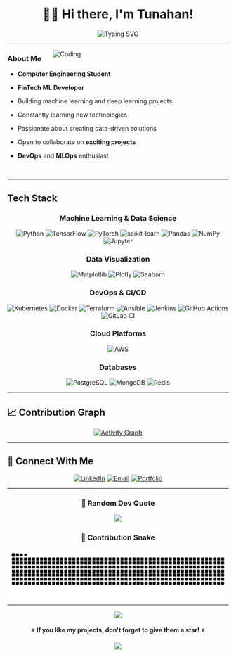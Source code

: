 <div align="center">

# 👨‍💻 Hi there, I'm Tunahan! 

<img src="https://readme-typing-svg.herokuapp.com?font=Fira+Code&size=32&duration=2800&pause=2000&color=00D9FF&center=true&vCenter=true&width=940&lines=Computer+Engineering+Student;FinTech+ML+Developer;Data+Science+%7C+DevOps+%7C+Python;Always+Ready+to+Collaborate!" alt="Typing SVG" />

</div>

---

<img align="right" alt="Coding" width="400" src="https://user-images.githubusercontent.com/74038190/229223263-cf2e4b07-2615-4f87-9c38-e37600f8381a.gif">

###  About Me

-  **Computer Engineering Student**
  
-  **FinTech ML Developer**

-  Building machine learning and deep learning projects
  
-  Constantly learning new technologies
  
-  Passionate about creating data-driven solutions
  
-  Open to collaborate on **exciting projects**
  
-  **DevOps** and **MLOps** enthusiast

<br clear="right"/>

---

##  Tech Stack

<div align="center">

###  Machine Learning & Data Science
![Python](https://img.shields.io/badge/Python-3776AB?style=for-the-badge&logo=python&logoColor=white)
![TensorFlow](https://img.shields.io/badge/TensorFlow-FF6F00?style=for-the-badge&logo=tensorflow&logoColor=white)
![PyTorch](https://img.shields.io/badge/PyTorch-EE4C2C?style=for-the-badge&logo=pytorch&logoColor=white)
![scikit-learn](https://img.shields.io/badge/scikit--learn-F7931E?style=for-the-badge&logo=scikit-learn&logoColor=white)
![Pandas](https://img.shields.io/badge/Pandas-150458?style=for-the-badge&logo=pandas&logoColor=white)
![NumPy](https://img.shields.io/badge/NumPy-013243?style=for-the-badge&logo=numpy&logoColor=white)
![Jupyter](https://img.shields.io/badge/Jupyter-F37626?style=for-the-badge&logo=jupyter&logoColor=white)

###  Data Visualization
![Matplotlib](https://img.shields.io/badge/Matplotlib-11557c?style=for-the-badge&logo=python&logoColor=white)
![Plotly](https://img.shields.io/badge/Plotly-3F4F75?style=for-the-badge&logo=plotly&logoColor=white)
![Seaborn](https://img.shields.io/badge/Seaborn-7db0bc?style=for-the-badge&logo=python&logoColor=white)

###  DevOps & CI/CD
![Kubernetes](https://img.shields.io/badge/Kubernetes-326CE5?style=for-the-badge&logo=kubernetes&logoColor=white)
![Docker](https://img.shields.io/badge/Docker-2496ED?style=for-the-badge&logo=docker&logoColor=white)
![Terraform](https://img.shields.io/badge/Terraform-7B42BC?style=for-the-badge&logo=terraform&logoColor=white)
![Ansible](https://img.shields.io/badge/Ansible-EE0000?style=for-the-badge&logo=ansible&logoColor=white)
![Jenkins](https://img.shields.io/badge/Jenkins-D24939?style=for-the-badge&logo=jenkins&logoColor=white)
![GitHub Actions](https://img.shields.io/badge/GitHub_Actions-2088FF?style=for-the-badge&logo=github-actions&logoColor=white)
![GitLab CI](https://img.shields.io/badge/GitLab_CI-FC6D26?style=for-the-badge&logo=gitlab&logoColor=white)

###  Cloud Platforms
![AWS](https://img.shields.io/badge/AWS-FF9900?style=for-the-badge&logo=amazon-aws&logoColor=white)

###  Databases
![PostgreSQL](https://img.shields.io/badge/PostgreSQL-316192?style=for-the-badge&logo=postgresql&logoColor=white)
![MongoDB](https://img.shields.io/badge/MongoDB-47A248?style=for-the-badge&logo=mongodb&logoColor=white)
![Redis](https://img.shields.io/badge/Redis-DC382D?style=for-the-badge&logo=redis&logoColor=white)

</div>

---



## 📈 Contribution Graph

<div align="center">

[![Activity Graph](https://github-readme-activity-graph.vercel.app/graph?username=TunahanKicci&theme=tokyo-night)](https://github.com/ashutosh00710/github-readme-activity-graph)

</div>

---


## 🤝 Connect With Me

<div align="center">

[![LinkedIn](https://img.shields.io/badge/LinkedIn-0077B5?style=for-the-badge&logo=linkedin&logoColor=white)](https://linkedin.com/in/tunahan-kiççi-b05663247/)
[![Email](https://img.shields.io/badge/Email-D14836?style=for-the-badge&logo=gmail&logoColor=white)](mailto:tunahankicci@gmail.com)
[![Portfolio](https://img.shields.io/badge/Portfolio-000000?style=for-the-badge&logo=About.me&logoColor=white)](https://yourportfolio.com)

</div>

---

<div align="center">
  
### 💭 Random Dev Quote

![](https://quotes-github-readme.vercel.app/api?type=horizontal&theme=tokyonight)

### 🐍 Contribution Snake

![Snake animation](https://github.com/TunahanKicci/TunahanKicci/blob/output/github-contribution-grid-snake.svg)

---

<img src="https://user-images.githubusercontent.com/74038190/212284100-561aa473-3905-4a80-b561-0d28506553ee.gif" width="1000">

**⭐️ If you like my projects, don't forget to give them a star! ⭐️**

<img src="https://user-images.githubusercontent.com/74038190/212284100-561aa473-3905-4a80-b561-0d28506553ee.gif" width="1000">

</div>
